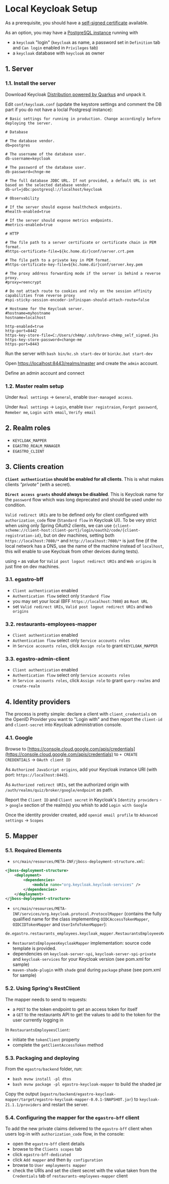 # Local Keycloak Setup
As a prerequisite, you should have a [self-signed certificate](https://github.com/ch4mpy/self-signed-certificate-generation) available.

As an option, you may have a [PostgreSQL instance](https://www.postgresql.org/download/) running with
- a `keycloak` "login" (`keycloak` as name, a password set in `Definition` tab and `Can login` enabled in `Privileges` tab)
- a `keycloak` database with `keycloak` as owner

## 1. Server
### 1.1. Install the server
Download Keycloak [Distribution powered by Quarkus](https://www.keycloak.org/downloads) and unpack it.

Edit `conf/keycloak.conf` (update the keystore settings and comment the DB part if you do not have a loclal Postgresql instance):
```
# Basic settings for running in production. Change accordingly before deploying the server.

# Database

# The database vendor.
db=postgres

# The username of the database user.
db-username=keycloak

# The password of the database user.
db-password=chnge-me

# The full database JDBC URL. If not provided, a default URL is set based on the selected database vendor.
db-url=jdbc:postgresql://localhost/keycloak

# Observability

# If the server should expose healthcheck endpoints.
#health-enabled=true

# If the server should expose metrics endpoints.
#metrics-enabled=true

# HTTP

# The file path to a server certificate or certificate chain in PEM format.
#https-certificate-file=${kc.home.dir}conf/server.crt.pem

# The file path to a private key in PEM format.
#https-certificate-key-file=${kc.home.dir}conf/server.key.pem

# The proxy address forwarding mode if the server is behind a reverse proxy.
#proxy=reencrypt

# Do not attach route to cookies and rely on the session affinity capabilities from reverse proxy
#spi-sticky-session-encoder-infinispan-should-attach-route=false

# Hostname for the Keycloak server.
#hostname=myhostname
hostname=localhost

http-enabled=true
http-port=8442
https-key-store-file=C:/Users/ch4mp/.ssh/bravo-ch4mp_self_signed.jks
https-key-store-password=change-me
https-port=8443
```

Run the server with `bash bin/kc.sh start-dev` or `bin\kc.bat start-dev`

Open [https://localhost:8443/realms/master](https://localhost:8443/realms/master) and create the `admin` account.

Define an admin account and connect

### 1.2. Master realm setup
Under `Real settings` -> `General`, enable `User-managed access`.

Under `Real settings` -> `Login`, enable `User registraion`, `Forgot password`, `Remeber me`, `Login with email`, `Verify email`

## 2. Realm roles
- `KEYCLOAK_MAPPER`
- `EGASTRO_REALM_MANAGER`
- `EGASTRO_CLIENT`

## 3. Clients creation
**`Client authentication` should be enabled for all clients**. This is what makes clients *"private"* (with a secret).

**`Direct access grants` should always be disabled**. This is Keycloak name for the `password` flow which was long deprecated and should be used under no condition.

`Valid redirect URIs` are to be defined only for client configured with `authorization_code` flow (`Standard flow` in Keycloak UI). To be very strict when using only Spring OAuth2 clients, we can use `{client-scheme://client-host:client-port}/login/oauth2/code/{client-registration-id}`, but on dev machines, setting both `https://localhost:7080/*` and `http://localhost:7080/*` is just fine (if the local network has a DNS, use the name of the machine instead of `localhost`, this will enable to use Keycloak from other devices during tests).

using `+` as value for `Valid post logout redirect URIs` and `Web origins` is just fine on dev machines.

### 3.1. egastro-bff
- `Client authentication` enabled
- `Authentication flow` select only `Standard flow`
- you may set your local (BFF `https://localhost:7080`) as `Root URL`
- set `Valid redirect URIs`, `Valid post logout redirect URIs` and `Web origins`

### 3.2. restaurants-employees-mapper
- `Client authentication` enabled
- `Authentication flow` select only `Service accounts roles`
- in `Service accounts roles`, click `Assign role` to grant `KEYCLOAK_MAPPER`


### 3.3. egastro-admin-client
- `Client authentication` enabled
- `Authentication flow` select only `Service accounts roles`
- in `Service accounts roles`, click `Assign role` to grant `query-realms` and `create-realm`

## 4. Identity providers
The process is pretty simple: declare a client with `client_credentials` on the OpenID Provider you want to "Login with" and then report the `client-id` and `client-secret` into Keycloak administration console.

### 4.1. Google
Browse to [https://console.cloud.google.com/apis/credentials](https://console.cloud.google.com/apis/credentials) to `+ CREATE CREDENTIALS` -> `OAuth client ID`

As `Authorized JavaScript origins`, add your Keycloak instance URI (with port: `https://localhost:8443`).

As `Authorized redirect URIs`, set the authorized origin with `/auth/realms/quiz/broker/google/endpoint` as path.

Report the `Client ID` and `Client secret` in Keycloak's `Identity providers` -> `google` section of the realm(s) you whish to add `Login with Google`

Once the identity provider created, add `openid email profile` to `Advanced settings` -> `Scopes`

## 5. Mapper

### 5.1. Required Elements
- `src/main/resources/META-INF/jboss-deployment-structure.xml`:
```xml
<jboss-deployment-structure>
    <deployment>
        <dependencies>
            <module name="org.keycloak.keycloak-services" />
        </dependencies>
    </deployment>
</jboss-deployment-structure>
```
- `src/main/resources/META-INF/services/org.keycloak.protocol.ProtocolMapper` (contains the fully qualified name for the class implementing `OIDCAccessTokenMapper`, `OIDCIDTokenMapper` and `UserInfoTokenMapper`):
```
de.egastro.restaurants_employees.keycloak_mapper.RestaurantsEmployeesKeycloakMapper
```
- `RestaurantsEmployeesKeycloakMapper` implementation: source code template is provided.
- dependencies on `keycloak-server-spi`, `keycloak-server-spi-private` and `keycloak-services` for your Keycloak version (see pom.xml for sample)
- `maven-shade-plugin` with `shade` goal during `package` phase (see pom.xml for sample)

### 5.2. Using Spring's RestClient
The mapper needs to send to requests:
- a `POST` to the token endpoint to get an access token for itself
- a `GET` to the restaurants API to get the values to add to the token for the user currently logging in

In `RestaurantsEmployeesClient`:
- initiate the `tokenClient` property
- complete the `getClientAccessToken` method

### 5.3. Packaging and deploying
From the `egastro/backend` folder, run:
- `bash mvnw install -pl dtos` 
- `bash mvnw package -pl egastro-keycloak-mapper` to build the shaded jar

Copy the output (`egastro/backend/egastro-keycloak-mapper/target/egastro-keycloak-mapper-0.0.1-SNAPSHOT.jar`) to `keycloak-21.1.1/providers` and restart the server.

### 5.4. Configuring the mapper for the `egastro-bff` client
To add the new private claims delivered to the `egastro-bff` client when users log-in with `authorization_code` flow, in the console:
- open the `egastro-bff` client details
- browse to the `Clients scopes` tab
- click `egastro-bff-dedicated`
- click `Add mapper` and then `By configuration`
- browse to `User employments mapper`
- check the URIs and set the client secret with the value taken from the `Credentials` tab of `restaurants-employees-mapper` client